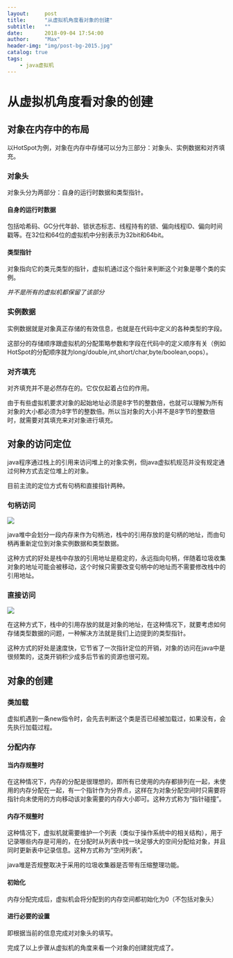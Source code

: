```yaml
---
layout:     post
title:      "从虚拟机角度看对象的创建"
subtitle:   ""
date:       2018-09-04 17:54:00
author:     "Max"
header-img: "img/post-bg-2015.jpg"
catalog: true
tags:
    - java虚拟机
---
```


# 从虚拟机角度看对象的创建

## 对象在内存中的布局

以HotSpot为例，对象在内存中存储可以分为三部分：对象头、实例数据和对齐填充。

### 对象头

对象头分为两部分：自身的运行时数据和类型指针。

#### 自身的运行时数据

包括哈希码、GC分代年龄、锁状态标志、线程持有的锁、偏向线程ID、偏向时间戳等。在32位和64位的虚拟机中分别表示为32bit和64bit。

#### 类型指针

对象指向它的类元类型的指针，虚拟机通过这个指针来判断这个对象是哪个类的实例。

*并不是所有的虚拟机都保留了该部分*

### 实例数据

实例数据就是对象真正存储的有效信息，也就是在代码中定义的各种类型的字段。

这部分的存储顺序跟虚拟机的分配策略参数和字段在代码中的定义顺序有关（例如HotSpot的分配顺序就为long/double,int,short/char,byte/boolean,oops）。

### 对齐填充

对齐填充并不是必然存在的。它仅仅起着占位的作用。

由于有些虚拟机要求对象的起始地址必须是8字节的整数倍，也就可以理解为所有对象的大小都必须为8字节的整数倍。所以当对象的大小并不是8字节的整数倍时，就需要对其填充来对对象进行填充。

## 对象的访问定位

java程序通过栈上的引用来访问堆上的对象实例，但java虚拟机规范并没有规定通过何种方式去定位堆上的对象。

目前主流的定位方式有句柄和直接指针两种。

### 句柄访问

![](http://maxandroid.oss-cn-beijing.aliyuncs.com/18-9-4/58664812.jpg)

java堆中会划分一段内存来作为句柄池，栈中的引用存放的是句柄的地址，而由句柄再重新定位到对象实例数据和类型数据。

这种方式的好处是栈中存放的引用地址是稳定的，永远指向句柄，伴随着垃圾收集对象的地址可能会被移动，这个时候只需要改变句柄中的地址而不需要修改栈中的引用地址。

### 直接访问

![](http://maxandroid.oss-cn-beijing.aliyuncs.com/18-9-4/82890807.jpg)

在这种方式下，栈中的引用存放的就是对象的地址，在这种情况下，就要考虑如何存储类型数据的问题，一种解决方法就是我们上边提到的类型指针。

这种方式的好处是速度快，它节省了一次指针定位的开销，对象的访问在java中是很频繁的，这类开销积少成多后节省的资源也很可观。

## 对象的创建

### 类加载

虚拟机遇到一条new指令时，会先去判断这个类是否已经被加载过，如果没有，会先执行加载过程。

### 分配内存

#### 当内存规整时

在这种情况下，内存的分配是很理想的，即所有已使用的内存都排列在一起，未使用的内存分配在一起，有一个指针作为分界点，这样在为对象分配空间时只需要将指针向未使用的方向移动该对象需要的内存大小即可。这种方式称为“指针碰撞”。

#### 内存不规整时

这种情况下，虚拟机就需要维护一个列表（类似于操作系统中的相关结构），用于记录哪些内存是可用的，在分配时从列表中找一块足够大的空间分配给对象，并且同时更新表中记录信息。这种方式称为“空闲列表”。

java堆是否规整取决于采用的垃圾收集器是否带有压缩整理功能。

#### 初始化

内存分配完成后，虚拟机会将分配到的内存空间都初始化为0（不包括对象头）

#### 进行必要的设置

即根据当前的信息完成对对象头的填写。



完成了以上步骤从虚拟机的角度来看一个对象的创建就完成了。